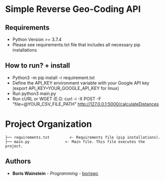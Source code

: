 # Simple Reverse Geo-Coding API

## Requirements

* Python Version >= 3.7.4
* Please see requirements.txt file that includes all necessary pip installations

## How to run? + install

* Python3 -m pip install -r requirement.txt
* Define the API_KEY environment variable with your Google API key  (export API_KEY=YOUR_GOOGLE_API_KEY for linux)
* Run python3 main.py
* Run cURL or WGET (E.G: curl -i -X POST -F "file=@YOUR_CSV_FILE_PATH" http://127.0.0.1:5000/calculateDistances

# Project Organization

    ├── requirements.txt         <- Requirements file (pip installations).
    ├── main.py                <- Main file. This file executes the project.

## Authors

* **Boris Wainstein** - *Programming* - [boriswc](https://github.com/boriswc)
